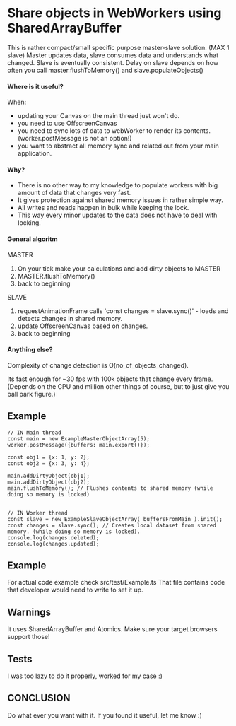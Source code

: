 # Share objects in WebWorkers using SharedArrayBuffer

This is rather compact/small specific purpose master-slave solution. (MAX 1 slave)
Master updates data, slave consumes data and understands what changed.
Slave is eventually consistent.
Delay on slave depends on how often you call master.flushToMemory() and slave.populateObjects()

#### Where is it useful?
When:
* updating your Canvas on the main thread just won't do.
* you need to use OffscreenCanvas 
* you need to sync lots of data to webWorker to render its contents. (worker.postMessage is not an option!)
* you want to abstract all memory sync and related out from your main application.

#### Why?
* There is no other way to my knowledge to populate workers with big amount of data that changes very fast.
* It gives protection against shared memory issues in rather simple way. 
* All writes and reads happen in bulk while keeping the lock. 
* This way every minor updates to the data does not have to deal with locking.

#### General algoritm
MASTER
1) On your tick make your calculations and add dirty objects to MASTER
2) MASTER.flushToMemory()
3) back to beginning

SLAVE
1) requestAnimationFrame calls 'const changes = slave.sync()' - loads and detects changes in shared memory.
2) update OffscreenCanvas based on changes.
3) back to beginning

#### Anything else?
Complexity of change detection is O(no_of_objects_changed).

Its fast enough for ~30 fps with 100k objects that change every frame. 
(Depends on the CPU and million other things of course, but to just give you ball park figure.)

## Example
```
// IN Main thread
const main = new ExampleMasterObjectArray(5);
worker.postMessage({buffers: main.export()});

const obj1 = {x: 1, y: 2};
const obj2 = {x: 3, y: 4};

main.addDirtyObject(obj1);
main.addDirtyObject(obj2);
main.flushToMemory(); // Flushes contents to shared memory (while doing so memory is locked)


// IN Worker thread
const slave = new ExampleSlaveObjectArray( buffersFromMain ).init();
const changes = slave.sync(); // Creates local dataset from shared memory. (while doing so memory is locked).
console.log(changes.deleted);
console.log(changes.updated);

```

## Example
For actual code example check src/test/Example.ts
That file contains code that developer would need to write to set it up.

## Warnings
It uses SharedArrayBuffer and Atomics. Make sure your target browsers support those!

## Tests
I was too lazy to do it properly, worked for my case :)

## CONCLUSION
Do what ever you want with it. If you found it useful, let me know :)
